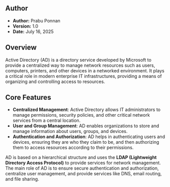 
## Author
- **Author:** Prabu Ponnan
- **Version:** 1.0
- **Date:** July 16, 2025

## Overview
Active Directory (AD) is a directory service developed by Microsoft to provide a centralized way to manage network resources such as users, computers, printers, and other devices in a networked environment. It plays a critical role in modern enterprise IT infrastructures, providing a means of organizing and controlling access to resources.

## Core Features
- **Centralized Management**: Active Directory allows IT administrators to manage permissions, security policies, and other critical network services from a central location.
- **User and Group Management**: AD enables organizations to store and manage information about users, groups, and devices.
- **Authentication and Authorization**: AD helps in authenticating users and devices, ensuring they are who they claim to be, and then authorizing them to access resources according to their permissions.

AD is based on a hierarchical structure and uses the **LDAP (Lightweight Directory Access Protocol)** to provide services for network management. The main role of AD is to ensure secure authentication and authorization, centralize user management, and provide services like DNS, email routing, and file sharing.
